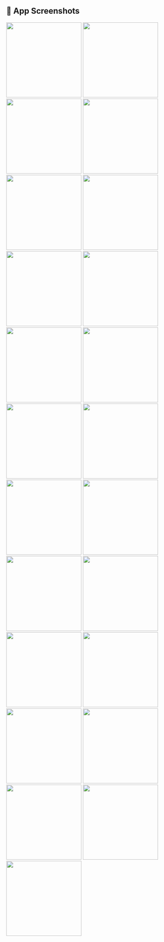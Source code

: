 ## 📱 App Screenshots

<p float="left">
  <img src="screenshots/screen1.png" width="200"/>
  <img src="screenshots/screen2.png" width="200"/>
  <img src="screenshots/screen3.png" width="200"/>
  <img src="screenshots/screen4.png" width="200"/>
  <img src="screenshots/screen5.png" width="200"/>
  <img src="screenshots/screen6.png" width="200"/>
  <img src="screenshots/screen7.png" width="200"/>
  <img src="screenshots/screen8.png" width="200"/>
  <img src="screenshots/screen9.png" width="200"/>
  <img src="screenshots/screen10.png" width="200"/>
  <img src="screenshots/screen11.png" width="200"/>
  <img src="screenshots/screen12.png" width="200"/>
  <img src="screenshots/screen13.png" width="200"/>
  <img src="screenshots/screen14.png" width="200"/>
  <img src="screenshots/screen15.png" width="200"/>
  <img src="screenshots/screen16.png" width="200"/>
  <img src="screenshots/screen17.png" width="200"/>
  <img src="screenshots/screen18.png" width="200"/>
  <img src="screenshots/screen19.png" width="200"/>
  <img src="screenshots/screen20.png" width="200"/>
  <img src="screenshots/screen21.png" width="200"/>
  <img src="screenshots/screen22.png" width="200"/>
  <img src="screenshots/screen23.png" width="200"/>
</p>

